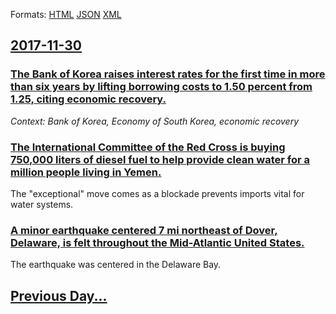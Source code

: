 
Formats: [HTML](2017/11/30/index.html)  [JSON](2017/11/30/index.json)  [XML](2017/11/30/index.xml)  

## [2017-11-30](/news/2017/11/30/index.md)

### [The Bank of Korea raises interest rates for the first time in more than six years by lifting borrowing costs to 1.50 percent from 1.25, citing economic recovery. ](/news/2017/11/30/the-bank-of-korea-raises-interest-rates-for-the-first-time-in-more-than-six-years-by-lifting-borrowing-costs-to-1-50-percent-from-1-25-citi.md)
_Context: Bank of Korea, Economy of South Korea, economic recovery_

### [The International Committee of the Red Cross is buying 750,000 liters of diesel fuel to help provide clean water for a million people living in Yemen. ](/news/2017/11/30/the-international-committee-of-the-red-cross-is-buying-750-000-liters-of-diesel-fuel-to-help-provide-clean-water-for-a-million-people-living.md)
The &quot;exceptional&quot; move comes as a blockade prevents imports vital for water systems.

### [A minor earthquake centered 7 mi northeast of Dover, Delaware, is felt throughout the Mid-Atlantic United States. ](/news/2017/11/30/a-minor-earthquake-centered-7-mi-northeast-of-dover-delaware-is-felt-throughout-the-mid-atlantic-united-states.md)
The earthquake was centered in the Delaware Bay.

## [Previous Day...](/news/2017/11/29/index.md)

